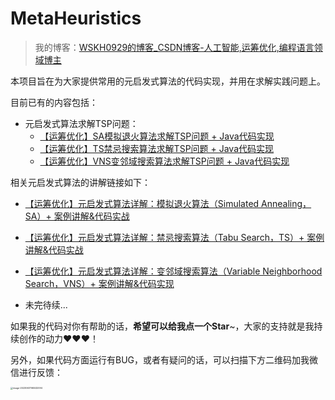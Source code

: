 # MetaHeuristics

> 我的博客：[WSKH0929的博客_CSDN博客-人工智能,运筹优化,编程语言领域博主](https://blog.csdn.net/weixin_51545953?spm=1010.2135.3001.5343)

本项目旨在为大家提供常用的元启发式算法的代码实现，并用在求解实践问题上。

目前已有的内容包括：

- 元启发式算法求解TSP问题：
  - [【运筹优化】SA模拟退火算法求解TSP问题 + Java代码实现](https://blog.csdn.net/weixin_51545953/article/details/125140551?spm=1001.2014.3001.5501)
  - [【运筹优化】TS禁忌搜索算法求解TSP问题 + Java代码实现](https://blog.csdn.net/weixin_51545953/article/details/119133540?spm=1001.2014.3001.5501)
  - [【运筹优化】VNS变邻域搜索算法求解TSP问题 + Java代码实现](https://blog.csdn.net/weixin_51545953/article/details/125144883?spm=1001.2014.3001.5501)

相关元启发式算法的讲解链接如下：

- [【运筹优化】元启发式算法详解：模拟退火算法（Simulated Annealing，SA）+ 案例讲解&代码实战](https://blog.csdn.net/weixin_51545953/article/details/130659729?spm=1001.2014.3001.5501)

- [【运筹优化】元启发式算法详解：禁忌搜索算法（Tabu Search，TS）+ 案例讲解&代码实战](https://blog.csdn.net/weixin_51545953/article/details/130667889?spm=1001.2014.3001.5501)

- [【运筹优化】元启发式算法详解：变邻域搜索算法（Variable Neighborhood Search，VNS）+ 案例讲解&代码实现](https://blog.csdn.net/weixin_51545953/article/details/130982728?spm=1001.2014.3001.5501)

- 未完待续...

如果我的代码对你有帮助的话，**希望可以给我点一个Star**~，大家的支持就是我持续创作的动力❤️❤️❤️！

另外，如果代码方面运行有BUG，或者有疑问的话，可以扫描下方二维码加我微信进行反馈：

<img src="https://picgo-wskh.oss-cn-guangzhou.aliyuncs.com/image-20230601165532094.png" alt="image-20230601165532094" style="zoom:25%;" />
